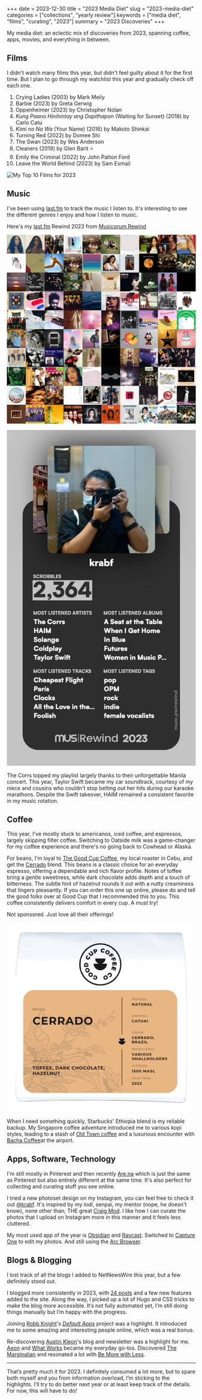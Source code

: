 +++
date = 2023-12-30
title = "2023 Media Diet"
slug = "2023-media-diet"
categories = ["collections", "yearly review"]
keywords = ["media diet", "films", "curating", "2023"]
summary = "2023 Discoveries"
+++

My media diet: an eclectic mix of discoveries from 2023, spanning coffee, apps, movies, and everything in between.

## Films

I didn't watch many films this year, but didn't feel guilty about it for the first time. But I plan to go through my watchlist this year and gradually check off each one.

1. Crying Ladies (2003) by Mark Meily
2. Barbie (2023) by Greta Gerwig
3. Oppenheimer (2023) by Christopher Nolan
4. *Kung Paano Hinihintay ang Dapithapon* (Waiting for Sunset) (2018) by Carlo Catu
5. *Kimi no Na Wa* (Your Name) (2016) by Makoto Shinkai
6. Turning Red (2022) by Domee Shi
7. The Swan (2023) by Wes Anderson
8. Cleaners (2019) by Glen Barit ⭐
9. Emily the Criminal (2022) by John Patton Ford
10. Leave the World Behind (2023) by Sam Esmail

![My Top 10 Films for 2023](media-diet-movies-2023-1.jpg "My Top 10 Films for 2023")

## Music

I've been using [last.fm](http://last.fm/) to track the music I listen to. It's interesting to see the different genres I enjoy and how I listen to music.

Here's my [last.fm](http://last.fm/) Rewind 2023 from [Musicorum Rewind](https://rewind.musicorumapp.com/?ref=krabf.com)

![last.fm 2023 Rewind Top Albums Collage](Musicorum-Rewind-collage.jpg "last.fm 2023 Rewind Top Albums Collage")

![last.fm 2023 Rewind](last-fm-2023-rewind.jpg "last.fm 2023 Rewind")

The Corrs topped my playlist largely thanks to their unforgettable Manila concert. This year, Taylor Swift became my car soundtrack, courtesy of my niece and cousins who couldn't stop belting out her hits during our karaoke marathons. Despite the Swift takeover, HAIM remained a consistent favorite in my music rotation.

## Coffee

This year, I've mostly stuck to americanos, iced coffee, and espressos, largely skipping filter coffee. Switching to Oatside milk was a game-changer for my coffee experience and there's no going back to Cowhead or Alaska.

For beans, I'm loyal to [The Good Cup Coffee](https://goodcup.ph/?ref=krabf.com), my local roaster in Cebu, and get the [Cerrado](https://goodcup.ph/collections/best-sellers/products/brazil-cerrado/?ref=krabf.com) blend. This beans is a classic choice for an everyday espresso, offering a dependable and rich flavor profile. Notes of toffee bring a gentle sweetness, while dark chocolate adds depth and a touch of bitterness. The subtle hint of hazelnut rounds it out with a nutty creaminess that lingers pleasantly. If you can order this one up online, please do and tell the good folks over at Good Cup that I recommended this to you. This coffee consistently delivers comfort in every cup. A must try!

Not sponsored. Just love all their offerings!

![last.fm 2023 Rewind](cerrado-good-cup-coffee.webp "Brazil Cerrado from The Good Cup Coffee")

When I need something quickly, Starbucks' Ethiopia blend is my reliable backup. My Singapore coffee adventure introduced me to various kopi styles, leading to a stash of [Old Town coffee](https://www.oldtown.com.my/our-coffee/) and a luxurious encounter with [Bacha Coffee](https://bachacoffee.com/)at the airport.

## Apps, Software, Technology

I'm still mostly in Pinterest and then recently [Are.na](https://www.are.na/) which is just the same as Pinterest but also entirely different at the same time. It's also perfect for collecting and curating stuff you see online.

I tried a new photoset design on my Instagram, you can feel free to check it out [@krabf](https://www.instagram.com/krabf). It's inspired by my *lodi*, senpai, my mentor (nope, he doesn't know), none other than, THE great [Craig Mod](https://craigmod.com/?ref=krabf.com). I like how I can curate the photos that I upload on Instagram more in this manner and it feels less cluttered.

My most used app of the year is [Obsidian](https://obsidian.md/?ref=krabf.com) and [Raycast](https://www.raycast.com/?ref=krabf.com). Switched to [Capture One](https://www.captureone.com/en) to edit my photos. And still using the [Arc Browser](https://arc.net/).

## Blogs & Blogging

I lost track of all the blogs I added to NetNewsWire this year, but a few definitely stood out.  

I blogged more consistently in 2023, with [24 posts](https://krabf.com/blog/) and a few new features added to the site. Along the way, I picked up a lot of Hugo and CSS tricks to make the blog more accessible. It’s not fully automated yet, I’m still doing things manually but I’m happy with the progress.  

Joining [Robb Knight](https://rknight.me/)'s *[Default Apps](https://defaults.rknight.me/?ref=krabf.com)* project was a highlight. It introduced me to some amazing and interesting people online, which was a real bonus.  

Re-discovering [Austin Kleon](https://austinkleon.com/?ref=krabf.com)'s blog and newsletter was a highlight for me. [Aeon](https://aeon.co/?ref=krabf.com) and [What Works](https://www.whatworks.fyi/?ref=krabf.com) became my everyday go-tos. Discovered [The Marginalian](https://www.themarginalian.org/?ref=krabf.com) and resonated a lot with [Be More with Less](https://bemorewithless.com/?ref=krabf.com).

---

That’s pretty much it for 2023. I definitely consumed a lot more, but to spare both myself and you from information overload, I’m sticking to the highlights. I’ll try to do better next year or at least keep track of the details. For now, this will have to do!